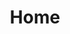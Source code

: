 ---
title: Home
sitemap:
  priority: 1 

hero_section:
    enable: true
    slides:
        - heading: 'WELCOME TO FIRST CHOICE BUILDERS'
          image: 'images/house-street-view.jpg'
        - heading: 'Your Trusted Partner for House Extensions and Landscaping'
          image: 'images/house-inner-view.jpg'
        - heading: Transforming visions into reality with excellence.
          subheading: Every project, a testament to success Excellence in every detail. Honoring tradition, empowered by innovation.
          image: 'images/house-view.jpg'
    features:
      - icon: 'images/worker-icon.png'
        title: 'Expert Craftsmanship'
        details: 'With years of experience, our team delivers high-quality house extensions that seamlessly integrate with your home’s architecture.'
      - icon: 'images/bulb-icon.png'
        title: 'Innovative Landscaping'
        details: 'From lush gardens to functional outdoor spaces, our landscaping services are designed to enhance beauty and usability.'
      - icon: 'images/support-icon.png'
        title: 'Customer-Centric Approach'
        details: 'We listen, collaborate, and tailor every project to match your unique needs and preferences.'


stats_section:
    enable: false
    stats:
        - name: 'Project'
          count: 118
          icon: 'images/house-icon.png'
        - name: 'Client'
          count: 23
          icon: 'images/user-icon.png'
        - name: 'Success'
          count: 118
          icon: 'images/rocket-icon.png'
        - name: 'Award'
          count: 7
          icon: 'images/award-icon.png'

about_section:
    enable: true
    pretitle: "About Us"
    heading: "Our Story: Transforming Homes, Shaping Landscapes"
    details: "At First Choice Builders, we believe that every home has the potential to grow and evolve, just like the families that live within it. Founded on a passion for craftsmanship and a commitment to excellence, our journey began in 2017 with a simple mission: to help homeowners create spaces that reflect their dreams, needs, and lifestyles."
  
why_us:
    - title: 'Personalized Service'
      details: 'Your vision is at the heart of everything we do. We work closely with you to understand your unique needs and preferences.'
    - title: 'Seamless Integration'
      details: 'Our house extensions are designed to seamlessly blend with the existing architecture, ensuring your home looks cohesive and elegant.'
    - title: 'Sustainable Landscaping'
      details: 'We prioritize eco-friendly practices to create outdoor spaces that are as kind to the environment as they are stunning.'
    - title: 'End-to-End Expertise'
      details: 'From concept to completion, we handle every aspect of your project with precision and care.'

testimonial_section:
    enable: true

projects_section:
    enable: false
---
